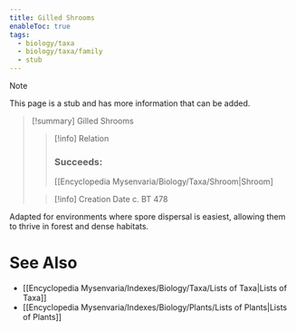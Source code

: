 ```yaml
---
title: Gilled Shrooms
enableToc: true
tags:
  - biology/taxa
  - biology/taxa/family
  - stub
---
```


> [!note]
> This page is a stub and has more information that can be added.

> [!summary] Gilled Shrooms
> > [!info] Relation
> > ### Succeeds:
> > [[Encyclopedia Mysenvaria/Biology/Taxa/Shroom|Shroom]
>
> > [!info] Creation Date
> > c. BT 478

Adapted for environments where spore dispersal is easiest, allowing them to thrive in forest and dense habitats.

# See Also
- [[Encyclopedia Mysenvaria/Indexes/Biology/Taxa/Lists of Taxa|Lists of Taxa]]
- [[Encyclopedia Mysenvaria/Indexes/Biology/Plants/Lists of Plants|Lists of Plants]]

